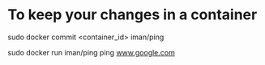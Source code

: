 
# To keep your changes in a container

sudo docker commit <container_id> iman/ping 

sudo docker run iman/ping ping www.google.com
